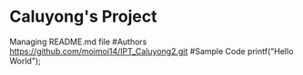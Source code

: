 # Caluyong's Project
Managing README.md file
#Authors
https://github.com/moimoi14/IPT_Caluyong2.git
#Sample Code
printf("Hello World");
